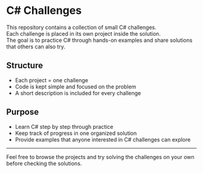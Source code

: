 # C# Challenges

This repository contains a collection of small C# challenges.  
Each challenge is placed in its own project inside the solution.  
The goal is to practice C# through hands-on examples and share solutions that others can also try.  

## Structure
- Each project = one challenge  
- Code is kept simple and focused on the problem  
- A short description is included for every challenge  

## Purpose
- Learn C# step by step through practice  
- Keep track of progress in one organized solution  
- Provide examples that anyone interested in C# challenges can explore  

---
Feel free to browse the projects and try solving the challenges on your own before checking the solutions.
